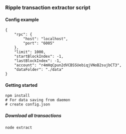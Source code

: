 ### Ripple transaction extractor script

#### Config example
```
{
    "rpc": {
        "host": "localhost",
        "port": "6005"
    },
    "limit": 1000,
    "startBlockIndex": -1,
    "lastBlockIndex": -1,
    "account": "r4mHqCpun2dVCBSSUebiqjVNoB2sujbCT3",
    "dataFolder": "./data"
}
```

#### Getting started
```
npm install
# For data saving from daemon
# create config.json
```

##### Download all transactions
```
node extract
```
